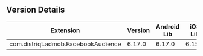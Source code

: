 ## Version Details

| Extension | Version | Android Lib | iOS Lib |
| --- | --- | --- | --- |
| com.distriqt.admob.FacebookAudience | 6.17.0 | 6.17.0 | 6.15.0 |
